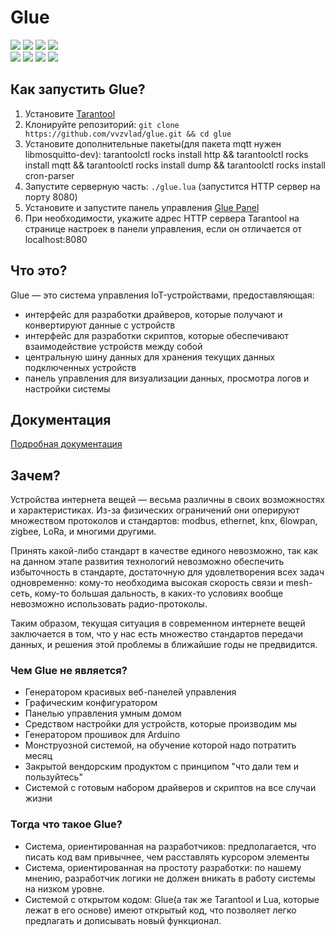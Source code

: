 # Glue
[![](https://img.shields.io/travis/glial-iot/glue/develop.svg?label=integration%20tests)](https://travis-ci.org/glial-iot/glue) ![](https://img.shields.io/github/last-commit/glial-iot/glue.svg) ![](https://img.shields.io/github/commit-activity/y/glial-iot/glue.svg) ![](https://img.shields.io/github/tag-date/glial-iot/glue.svg?label=last%20version)  
![](https://img.shields.io/github/languages/top/glial-iot/glue.svg) ![](https://img.shields.io/github/languages/code-size/glial-iot/glue.svg) ![](https://img.shields.io/github/repo-size/glial-iot/glue.svg) ![](https://img.shields.io/github/license/glial-iot/glue.svg)  

<!-- ![](https://img.shields.io/github/issues-raw/glial-iot/glue.svg) ![](https://img.shields.io/github/issues-closed-raw/glial-iot/glue.svg) -->


## Как запустить Glue?

1. Установите [Tarantool](https://www.tarantool.io/en/download/)
1. Клонируйте репозиторий: ```git clone https://github.com/vvzvlad/glue.git && cd glue```
1. Установите дополнительные пакеты(для пакета mqtt нужен libmosquitto-dev): tarantoolctl rocks install http && tarantoolctl rocks install mqtt && tarantoolctl rocks install dump && tarantoolctl rocks install cron-parser
1. Запустите серверную часть: ```./glue.lua``` (запустится HTTP сервер на порту 8080)
1. Установите и запустите панель управления [Glue Panel](https://github.com/glial-iot/glue_panel)
1. При необходимости, укажите адрес HTTP сервера Tarantool на странице настроек в панели управления, если он отличается от localhost:8080

## Что это?
Glue — это система управления IoT-устройствами, предоставляющая:
- интерфейс для разработки драйверов, которые получают и конвертируют данные с устройств
- интерфейс для разработки скриптов, которые обеспечивают взаимодействие устройств между собой
- центральную шину данных для хранения текущих данных подключенных устройств
- панель управления для визуализации данных, просмотра логов и настройки системы

## Документация

[Подробная документация](https://github.com/glial-iot/glue_docs)

## Зачем?
Устройства интернета вещей — весьма различны в своих возможностях и характеристиках. Из-за физических ограничений они оперируют множеством протоколов и стандартов: modbus, ethernet, knx, 6lowpan, zigbee, LoRa, и многими другими.

Принять какой-либо стандарт в качестве единого невозможно, так как на данном этапе развития технологий невозможно обеспечить избыточность в стандарте, достаточную для удовлетворения всех задач одновременно: кому-то необходима высокая скорость связи и mesh-сеть, кому-то большая дальность, в каких-то условиях вообще невозможно использовать радио-протоколы.

Таким образом, текущая ситуация в современном интернете вещей заключается в том, что у нас есть множество стандартов передачи данных, и решения этой проблемы в ближайшие годы не предвидится.

### Чем Glue не является?
- Генератором красивых веб-панелей управления
- Графическим конфигуратором
- Панелью управления умным домом
- Средством настройки для устройств, которые производим мы
- Генератором прошивок для Arduino
- Монструозной системой, на обучение которой надо потратить месяц
- Закрытой вендорским продуктом с принципом "что дали тем и пользуйтесь"
- Системой с готовым набором драйверов и скриптов на все случаи жизни

### Тогда что такое Glue?
- Система, ориентированная на разработчиков: предполагается, что писать код вам привычнее, чем расставлять курсором элементы
- Система, ориентированная на простоту разработки: по нашему мнению, разработчик логики не должен вникать в работу системы на низком уровне.
- Системой с открытом кодом: Glue(а так же Tarantool и Lua, которые лежат в его основе) имеют открытый код, что позволяет легко предлагать и дописывать новый функционал.
